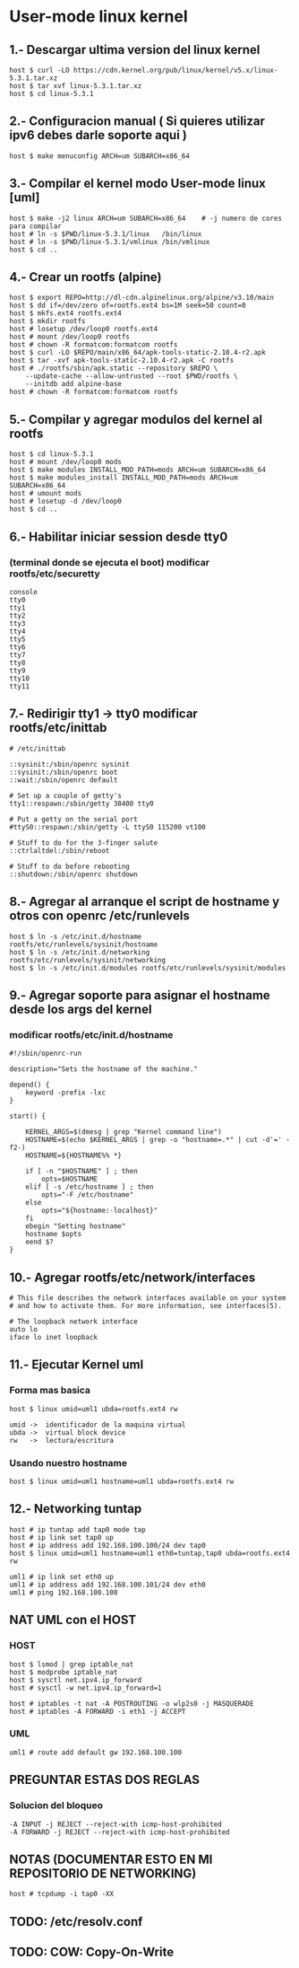 # User-mode linux kernel

## 1.- Descargar ultima version del linux kernel
~~~
host $ curl -LO https://cdn.kernel.org/pub/linux/kernel/v5.x/linux-5.3.1.tar.xz
host $ tar xvf linux-5.3.1.tar.xz
host $ cd linux-5.3.1
~~~

## 2.- Configuracion manual ( Si quieres utilizar ipv6 debes darle soporte aqui )
~~~
host $ make menuconfig ARCH=um SUBARCH=x86_64
~~~

## 3.- Compilar el kernel modo User-mode linux [uml]
~~~
host $ make -j2 linux ARCH=um SUBARCH=x86_64    # -j numero de cores para compilar
host # ln -s $PWD/linux-5.3.1/linux   /bin/linux
host # ln -s $PWD/linux-5.3.1/vmlinux /bin/vmlinux
host $ cd ..
~~~

## 4.- Crear un rootfs (alpine)
~~~
host $ export REPO=http://dl-cdn.alpinelinux.org/alpine/v3.10/main
host $ dd if=/dev/zero of=rootfs.ext4 bs=1M seek=50 count=0
host $ mkfs.ext4 rootfs.ext4
host $ mkdir rootfs
host # losetup /dev/loop0 rootfs.ext4
host # mount /dev/loop0 rootfs
host # chown -R formatcom:formatcom rootfs
host $ curl -LO $REPO/main/x86_64/apk-tools-static-2.10.4-r2.apk 
host $ tar -xvf apk-tools-static-2.10.4-r2.apk -C rootfs
host # ./rootfs/sbin/apk.static --repository $REPO \
	--update-cache --allow-untrusted --root $PWD/rootfs \
	--initdb add alpine-base
host # chown -R formatcom:formatcom rootfs
~~~

## 5.- Compilar y agregar modulos del kernel al rootfs
~~~
host $ cd linux-5.3.1
host # mount /dev/loop0 mods
host $ make modules INSTALL_MOD_PATH=mods ARCH=um SUBARCH=x86_64
host $ make modules_install INSTALL_MOD_PATH=mods ARCH=um SUBARCH=x86_64
host # umount mods
host # losetup -d /dev/loop0
host $ cd ..
~~~

## 6.- Habilitar iniciar session desde tty0 
### (terminal donde se ejecuta el boot) modificar rootfs/etc/securetty
~~~
console
tty0
tty1
tty2
tty3
tty4
tty5
tty6
tty7
tty8
tty9
tty10
tty11
~~~

## 7.- Redirigir tty1 -> tty0 modificar rootfs/etc/inittab
~~~
# /etc/inittab

::sysinit:/sbin/openrc sysinit
::sysinit:/sbin/openrc boot
::wait:/sbin/openrc default

# Set up a couple of getty's
tty1::respawn:/sbin/getty 38400 tty0

# Put a getty on the serial port
#ttyS0::respawn:/sbin/getty -L ttyS0 115200 vt100

# Stuff to do for the 3-finger salute
::ctrlaltdel:/sbin/reboot

# Stuff to do before rebooting
::shutdown:/sbin/openrc shutdown
~~~

## 8.- Agregar al arranque el script de hostname y otros con openrc /etc/runlevels
~~~
host $ ln -s /etc/init.d/hostname rootfs/etc/runlevels/sysinit/hostname
host $ ln -s /etc/init.d/networking rootfs/etc/runlevels/sysinit/networking
host $ ln -s /etc/init.d/modules rootfs/etc/runlevels/sysinit/modules
~~~

## 9.- Agregar soporte para asignar el hostname desde los args del kernel 
### modificar rootfs/etc/init.d/hostname
~~~
#!/sbin/openrc-run

description="Sets the hostname of the machine."

depend() {
	keyword -prefix -lxc
}

start() {

	KERNEL_ARGS=$(dmesg | grep "Kernel command line")
	HOSTNAME=$(echo $KERNEL_ARGS | grep -o "hostname=.*" | cut -d'=' -f2-)
	HOSTNAME=${HOSTNAME%% *}

	if [ -n "$HOSTNAME" ] ; then
		opts=$HOSTNAME
	elif [ -s /etc/hostname ] ; then
		opts="-F /etc/hostname"
	else
		opts="${hostname:-localhost}"
	fi
	ebegin "Setting hostname"
	hostname $opts
	eend $?
}
~~~

## 10.- Agregar rootfs/etc/network/interfaces
~~~
# This file describes the network interfaces available on your system
# and how to activate them. For more information, see interfaces(5).

# The loopback network interface
auto lo
iface lo inet loopback
~~~

## 11.- Ejecutar Kernel uml

### Forma mas basica
~~~
host $ linux umid=uml1 ubda=rootfs.ext4 rw

umid ->  identificador de la maquina virtual
ubda ->  virtual block device
rw   ->  lectura/escritura
~~~

### Usando nuestro hostname
~~~
host $ linux umid=uml1 hostname=uml1 ubda=rootfs.ext4 rw
~~~

## 12.- Networking tuntap
~~~
host # ip tuntap add tap0 mode tap 
host # ip link set tap0 up
host # ip address add 192.168.100.100/24 dev tap0
host $ linux umid=uml1 hostname=uml1 eth0=tuntap,tap0 ubda=rootfs.ext4 rw

uml1 # ip link set eth0 up
uml1 # ip address add 192.168.100.101/24 dev eth0
uml1 # ping 192.168.100.100
~~~

## NAT UML con el HOST
### HOST
~~~
host $ lsmod | grep iptable_nat
host $ modprobe iptable_nat
host $ sysctl net.ipv4.ip_forward
host # sysctl -w net.ipv4.ip_forward=1

host # iptables -t nat -A POSTROUTING -o wlp2s0 -j MASQUERADE
host # iptables -A FORWARD -i eth1 -j ACCEPT
~~~

### UML
~~~
uml1 # route add default gw 192.168.100.100
~~~

## PREGUNTAR ESTAS DOS REGLAS
### Solucion del bloqueo
~~~
-A INPUT -j REJECT --reject-with icmp-host-prohibited
-A FORWARD -j REJECT --reject-with icmp-host-prohibited
~~~
	

## NOTAS (DOCUMENTAR ESTO EN MI REPOSITORIO DE NETWORKING)
~~~
host # tcpdump -i tap0 -XX
~~~


## TODO: /etc/resolv.conf
## TODO: COW: Copy-On-Write
